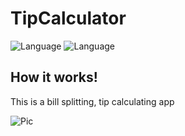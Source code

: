 # TipCalculator

![Language](https://img.shields.io/badge/Swift-5.0-orange.svg)
![Language](https://img.shields.io/badge/iOS-13.0-orange.svg)

## How it works!
<p>This is a bill splitting, tip calculating app</p> 


![Pic](https://user-images.githubusercontent.com/39883704/73148845-57271680-408c-11ea-80bb-cc1b6d2625e7.gif)

